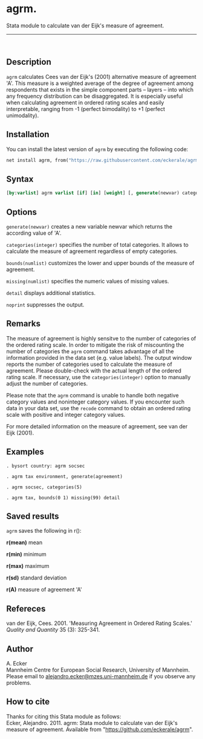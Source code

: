 # agrm. 
Stata module to calculate van der Eijk's measure of agreement.
***
<br>

## Description
`agrm` calculates Cees van der Eijk's (2001) alternative measure of agreement 'A'.  This measure is a weighted average of the degree of agreement among respondents that exists in the simple component parts – layers – into which any frequency distribution can be disaggregated.  It is especially useful when calculating agreement in ordered rating scales and easily interpretable, ranging from -1 (perfect bimodality) to +1 (perfect unimodality).

## Installation
You can install the latest version of `agrm` by executing the following code:
```Stata
net install agrm, from("https://raw.githubusercontent.com/eckerale/agrm/master")
```

## Syntax
```Stata
[by:varlist] agrm varlist [if] [in] [weight] [, generate(newvar) categories(integer) bounds(numlist) missing(numlist) detail noprint]
```

## Options
`generate(newvar)` creates a new variable newvar which returns the according value of 'A'.<br>

`categories(integer)` specifies the number of total categories. It allows to calculate the measure of agreement regardless of empty categories.<br>

`bounds(numlist)` customizes the lower and upper bounds of the measure of agreement.<br>

`missing(numlist)` specifies the numeric values of missing values.<br>

`detail` displays additional statistics.<br>

`noprint` suppresses the output.

## Remarks
The measure of agreement is highly sensitve to the number of categories of the ordered rating scale. In order to mitigate the risk of miscounting the number of categories the `agrm` command takes advantage of all the information provided in the data set (e.g. value labels). The output window reports the number of categories used to calculate the measure of agreement.  Please double-check with the actual length of the ordered rating scale.  If necessary, use the `categories(integer)` option to manually adjust the number of categories.

Please note that the `agrm` command is unable to handle both negative category values and noninteger category values. If you encounter such data in your data set, use the `recode` command to obtain an ordered rating scale with positive and integer category values.

For more detailed information on the measure of agreement, see van der Eijk (2001).

## Examples

    . bysort country: agrm socsec

    . agrm tax environment, generate(agreement)

    . agrm socsec, categories(5)

    . agrm tax, bounds(0 1) missing(99) detail

## Saved results
`agrm` saves the following in r():

**r(mean)**   mean

**r(min)**    minimum

**r(max)**    maximum

**r(sd)**     standard deviation

**r(A)**      measure of agreement 'A'

## Refereces
van der Eijk, Cees. 2001. 'Measuring Agreement in Ordered Rating Scales.' *Quality and Quantity* 35 (3): 325-341.

## Author
A. Ecker<br>
Mannheim Centre for European Social Research, University of Mannheim.<br>
Please email to alejandro.ecker@mzes.uni-mannheim.de if you observe any problems.

## How to cite
Thanks for citing this Stata module as follows:<br>
Ecker, Alejandro. 2011. agrm: Stata module to calculate van der Eijk's measure of agreement. Available from "https://github.com/eckerale/agrm".
